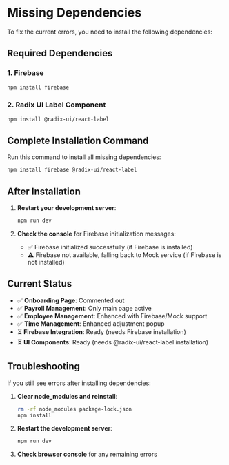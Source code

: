 # Missing Dependencies

To fix the current errors, you need to install the following dependencies:

## Required Dependencies

### 1. Firebase
```bash
npm install firebase
```

### 2. Radix UI Label Component
```bash
npm install @radix-ui/react-label
```

## Complete Installation Command

Run this command to install all missing dependencies:

```bash
npm install firebase @radix-ui/react-label
```

## After Installation

1. **Restart your development server**:
   ```bash
   npm run dev
   ```

2. **Check the console** for Firebase initialization messages:
   - ✅ Firebase initialized successfully (if Firebase is installed)
   - ⚠️ Firebase not available, falling back to Mock service (if Firebase is not installed)

## Current Status

- ✅ **Onboarding Page**: Commented out
- ✅ **Payroll Management**: Only main page active
- ✅ **Employee Management**: Enhanced with Firebase/Mock support
- ✅ **Time Management**: Enhanced adjustment popup
- ⏳ **Firebase Integration**: Ready (needs Firebase installation)
- ⏳ **UI Components**: Ready (needs @radix-ui/react-label installation)

## Troubleshooting

If you still see errors after installing dependencies:

1. **Clear node_modules and reinstall**:
   ```bash
   rm -rf node_modules package-lock.json
   npm install
   ```

2. **Restart the development server**:
   ```bash
   npm run dev
   ```

3. **Check browser console** for any remaining errors
